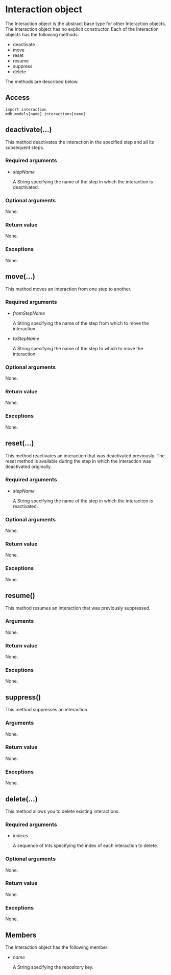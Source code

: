 # Interaction object

The Interaction object is the abstract base type for other Interaction objects. The Interaction object has no explicit constructor. Each of the Interaction objects has the following methods:

- deactivate
- move
- reset
- resume
- suppress
- delete

The methods are described below.

## Access

```
import interaction
mdb.models[name].interactions[name]
```

## deactivate(...)



This method deactivates the interaction in the specified step and all its subsequent steps.



### Required arguments

- *stepName*

  A String specifying the name of the step in which the interaction is deactivated.

### Optional arguments

None.

### Return value

None.

### Exceptions

None.



## move(...)



This method moves an interaction from one step to another.



### Required arguments

- *fromStepName*

  A String specifying the name of the step from which to move the interaction.

- *toStepName*

  A String specifying the name of the step to which to move the interaction.

### Optional arguments

None.

### Return value

None.

### Exceptions

None.



## reset(...)



This method reactivates an interaction that was deactivated previously. The reset method is available during the step in which the interaction was deactivated originally.



### Required arguments

- *stepName*

  A String specifying the name of the step in which the interaction is reactivated.

### Optional arguments

None.

### Return value

None.

### Exceptions

None.



## resume()



This method resumes an interaction that was previously suppressed.



### Arguments

None.

### Return value

None.

### Exceptions

None.



## suppress()



This method suppresses an interaction.



### Arguments

None.

### Return value

None.

### Exceptions

None.



## delete(...)



This method allows you to delete existing interactions.



### Required arguments

- *indices*

  A sequence of Ints specifying the index of each interaction to delete.

### Optional arguments

None.

### Return value

None.

### Exceptions

None.



## Members

The Interaction object has the following member:

- *name*

  A String specifying the repository key.